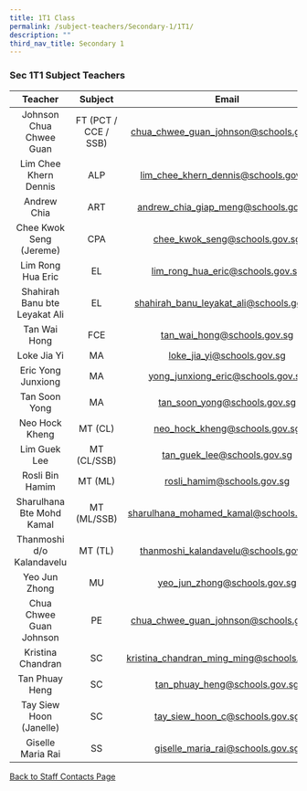 ```yaml
---
title: 1T1 Class
permalink: /subject-teachers/Secondary-1/1T1/
description: ""
third_nav_title: Secondary 1
---
```

### Sec 1T1 Subject Teachers

| Teacher | Subject | Email |
|:---:|:---:|:---:|
| Johnson Chua Chwee Guan | FT (PCT / CCE / SSB) | chua_chwee_guan_johnson@schools.gov.sg |
| Lim Chee Khern Dennis | ALP | lim_chee_khern_dennis@schools.gov.sg |
| Andrew Chia | ART | andrew_chia_giap_meng@schools.gov.sg |
| Chee Kwok Seng (Jereme) | CPA | chee_kwok_seng@schools.gov.sg |
| Lim Rong Hua Eric | EL | lim_rong_hua_eric@schools.gov.sg |
| Shahirah Banu bte Leyakat Ali | EL | shahirah_banu_leyakat_ali@schools.gov.sg |
| Tan Wai Hong | FCE | tan_wai_hong@schools.gov.sg |
| Loke Jia Yi | MA | loke_jia_yi@schools.gov.sg |
| Eric Yong Junxiong | MA | yong_junxiong_eric@schools.gov.sg |
| Tan Soon Yong | MA | tan_soon_yong@schools.gov.sg |
| Neo Hock Kheng | MT (CL) | neo_hock_kheng@schools.gov.sg |
| Lim Guek Lee | MT (CL/SSB) | tan_guek_lee@schools.gov.sg |
| Rosli Bin Hamim | MT (ML) | rosli_hamim@schools.gov.sg |
| Sharulhana Bte Mohd Kamal | MT (ML/SSB) | sharulhana_mohamed_kamal@schools.gov.sg |
| Thanmoshi d/o Kalandavelu | MT (TL) | thanmoshi_kalandavelu@schools.gov.sg |
| Yeo Jun Zhong | MU | yeo_jun_zhong@schools.gov.sg |
| Chua Chwee Guan Johnson |  PE | chua_chwee_guan_johnson@schools.gov.sg |
| Kristina Chandran | SC | kristina_chandran_ming_ming@schools.gov.sg |
| Tan Phuay Heng | SC | tan_phuay_heng@schools.gov.sg |
| Tay Siew Hoon (Janelle) | SC | tay_siew_hoon_c@schools.gov.sg |
| Giselle Maria Rai | SS | giselle_maria_rai@schools.gov.sg |

[Back to Staff Contacts Page](https://staging.d1w3gt6qa53vq2.amplifyapp.com/about-us/school-staff-contacts/)